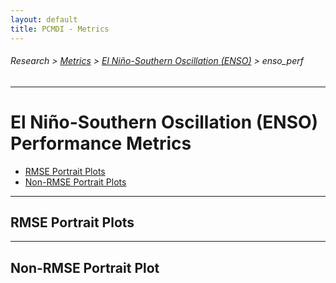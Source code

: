 ```yaml
---
layout: default
title: PCMDI - Metrics
---
```

###### Research > [Metrics][Metrics] > [El Niño-Southern Oscillation (ENSO)][description_enso] > enso_perf
---

# El Niño-Southern Oscillation (ENSO) Performance Metrics

- [RMSE Portrait Plots](#rmse)
- [Non-RMSE Portrait Plots](#nonrmse)

---

## <a name="rmse"></a>RMSE Portrait Plots

---
## <a name="nonrmse"></a> Non-RMSE Portrait Plot



[Metrics]:{{site.baseurl}}/research/metrics/index.html
[description_enso]: {{site.baseurl}}/research/metrics/plot_description_enso.html
